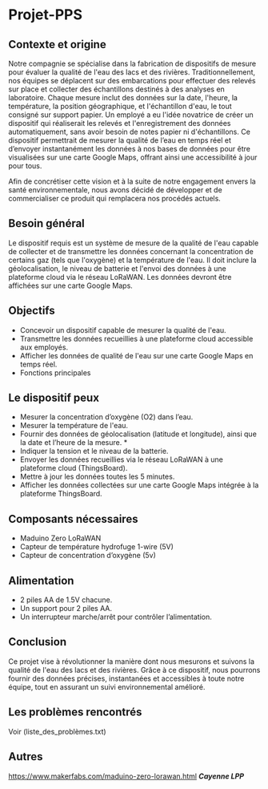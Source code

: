 # Projet-PPS

## Contexte et origine
Notre compagnie se spécialise dans la fabrication de dispositifs de mesure pour évaluer la qualité de l'eau des lacs et des rivières. Traditionnellement, nos équipes se déplacent sur des embarcations pour effectuer des relevés sur place et collecter des échantillons destinés à des analyses en laboratoire. Chaque mesure inclut des données sur la date, l'heure, la température, la position géographique, et l'échantillon d'eau, le tout consigné sur support papier. Un employé a eu l'idée novatrice de créer un dispositif qui réaliserait les relevés et l'enregistrement des données automatiquement, sans avoir besoin de notes papier ni d'échantillons. Ce dispositif permettrait de mesurer la qualité de l’eau en temps réel et d’envoyer instantanément les données à nos bases de données pour être visualisées sur une carte Google Maps, offrant ainsi une accessibilité à jour pour tous.

Afin de concrétiser cette vision et à la suite de notre engagement envers la santé environnementale, nous avons décidé de développer et de commercialiser ce produit qui remplacera nos procédés actuels.

## Besoin général
Le dispositif requis est un système de mesure de la qualité de l'eau capable de collecter et de transmettre les données concernant la concentration de certains gaz (tels que l'oxygène) et la température de l'eau. Il doit inclure la géolocalisation, le niveau de batterie et l'envoi des données à une plateforme cloud via le réseau LoRaWAN. Les données devront être affichées sur une carte Google Maps.

## Objectifs
- Concevoir un dispositif capable de mesurer la qualité de l'eau.
- Transmettre les données recueillies à une plateforme cloud accessible aux employés.
- Afficher les données de qualité de l'eau sur une carte Google Maps en temps réel.
- Fonctions principales

## Le dispositif peux
- Mesurer la concentration d’oxygène (O2) dans l’eau.
- Mesurer la température de l'eau.
- Fournir des données de géolocalisation (latitude et longitude), ainsi que la date et l’heure de la mesure.          *
- Indiquer la tension et le niveau de la batterie.
- Envoyer les données recueillies via le réseau LoRaWAN à une plateforme cloud (ThingsBoard).
- Mettre à jour les données toutes les 5 minutes.
- Afficher les données collectées sur une carte Google Maps intégrée à la plateforme ThingsBoard.

## Composants nécessaires
- Maduino Zero LoRaWAN
- Capteur de température hydrofuge 1-wire (5V)
- Capteur de concentration d’oxygène (5v)

## Alimentation
- 2 piles AA de 1.5V chacune.
- Un support pour 2 piles AA.
- Un interrupteur marche/arrêt pour contrôler l’alimentation.

## Conclusion
Ce projet vise à révolutionner la manière dont nous mesurons et suivons la qualité de l'eau des lacs et des rivières. Grâce à ce dispositif, nous pourrons fournir des données précises, instantanées et accessibles à toute notre équipe, tout en assurant un suivi environnemental amélioré.

## Les problèmes rencontrés
Voir (liste_des_problèmes.txt)

## Autres
https://www.makerfabs.com/maduino-zero-lorawan.html
***Cayenne LPP***
